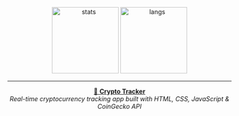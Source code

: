 <p align="center">
  <img src="https://github-readme-stats.vercel.app/api?username=pargat-apps&show_icons=true&theme=tokyonight" alt="stats" height="150"/>
  <img src="https://github-readme-stats.vercel.app/api/top-langs/?username=pargat-apps&layout=compact&theme=tokyonight" alt="langs" height="150"/>
</p>

---

<p align="center"> 
  <a href="https://pargat-apps.github.io/crypto-tracker/">
    🔗 <b>Crypto Tracker</b>
  </a>  
  <br>
  <i>Real-time cryptocurrency tracking app built with HTML, CSS, JavaScript & CoinGecko API</i>
</p>
